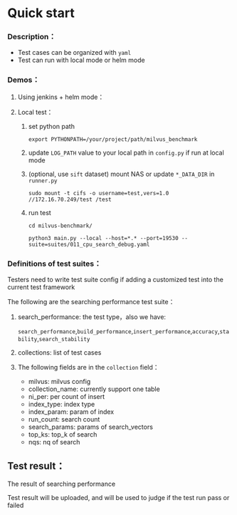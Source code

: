 # Quick start

### Description：

- Test cases can be organized with `yaml `
- Test can run with local mode or helm mode

### Demos：

1. Using jenkins + helm mode： 

2. Local test：
   1. set python path 
   
      `export PYTHONPATH=/your/project/path/milvus_benchmark`
   2. update `LOG_PATH` value to your local path in `config.py` if run at local mode
   3. (optional, use `sift` dataset) mount NAS or update `*_DATA_DIR` in `runner.py`
   
        `sudo mount -t cifs -o username=test,vers=1.0 //172.16.70.249/test /test`
   4. run test
   
      `cd milvus-benchmark/`

      `python3 main.py --local --host=*.* --port=19530 --suite=suites/011_cpu_search_debug.yaml`

### Definitions of test suites：

Testers need to write test suite config if adding a customized test into the current test framework

The following are the searching performance test suite：

1. search_performance: the test type，also we have:

    `search_performance`,`build_performance`,`insert_performance`,`accuracy`,`stability`,`search_stability`
2. collections: list of test cases
3. The following fields are in the `collection` field：
   - milvus: milvus config
   - collection_name: currently support one table
   - ni_per: per count of insert
   - index_type: index type
   - index_param: param of index
   - run_count: search count
   - search_params: params of search_vectors
   - top_ks: top_k of search
   - nqs: nq of search

## Test result：

The result of searching performance

Test result will be uploaded, and will be used to judge if the test run pass or failed

